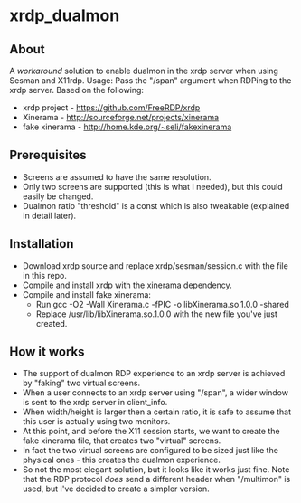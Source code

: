 xrdp_dualmon
============

About
-------------------------------
  A *workaround* solution to enable dualmon in the xrdp server when using Sesman and X11rdp.
  Usage: Pass the "/span" argument when RDPing to the xrdp server. Based on the following:
  * xrdp project - https://github.com/FreeRDP/xrdp
  * Xinerama - http://sourceforge.net/projects/xinerama
  * fake xinerama - http://home.kde.org/~seli/fakexinerama



Prerequisites 
-------------------------------
  * Screens are assumed to have the same resolution.
  * Only two screens are supported (this is what I needed), but this could easily be changed.
  * Dualmon ratio "threshold" is a const which is also tweakable (explained in detail later).

Installation
-------------------------------
  * Download xrdp source and replace xrdp/sesman/session.c with the file in this repo.
  * Compile and install xrdp with the xinerama dependency.
  * Compile and install fake xinerama:
      * Run gcc -O2 -Wall Xinerama.c -fPIC -o libXinerama.so.1.0.0 -shared
      * Replace /usr/lib/libXinerama.so.1.0.0 with the new file you've just created.

How it works
-------------------------------
  * The support of dualmon RDP experience to an xrdp server is achieved by "faking" two virtual screens.
  * When a user connects to an xrdp server using "/span", a wider window is sent to the xrdp server in client_info.
  * When width/height is larger then a certain ratio, it is safe to assume that this user is actually using two monitors.
  * At this point, and before the X11 session starts, we want to create the fake xinerama file, that creates two "virtual" screens.
  * In fact the two virtual screens are configured to be sized just like the physical ones - this creates the dualmon experience.
  * So not the most elegant solution, but it looks like it works just fine. Note that the RDP protocol *does* send a different header when "/multimon" is used, but I've decided to create a simpler version.

